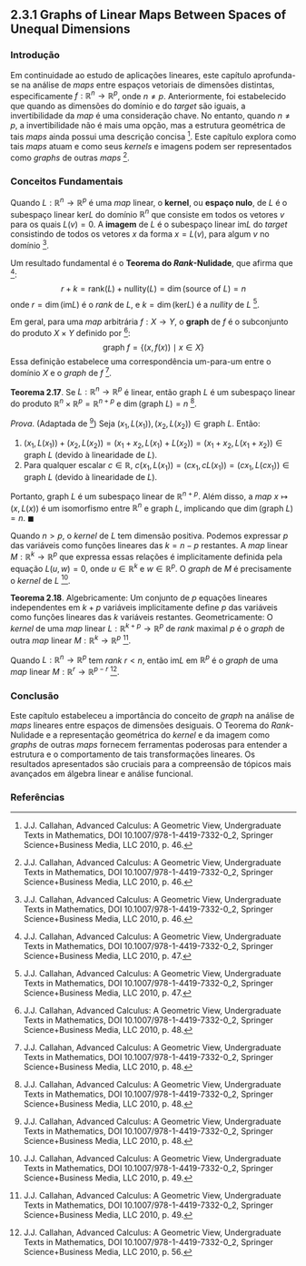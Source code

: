## 2.3.1 Graphs of Linear Maps Between Spaces of Unequal Dimensions

### Introdução
Em continuidade ao estudo de aplicações lineares, este capítulo aprofunda-se na análise de *maps* entre espaços vetoriais de dimensões distintas, especificamente $f: \mathbb{R}^n \rightarrow \mathbb{R}^p$, onde $n \neq p$. Anteriormente, foi estabelecido que quando as dimensões do domínio e do *target* são iguais, a invertibilidade da *map* é uma consideração chave. No entanto, quando $n \neq p$, a invertibilidade não é mais uma opção, mas a estrutura geométrica de tais *maps* ainda possui uma descrição concisa [^46]. Este capítulo explora como tais *maps* atuam e como seus *kernels* e imagens podem ser representados como *graphs* de outras *maps* [^46].

### Conceitos Fundamentais
Quando $L: \mathbb{R}^n \rightarrow \mathbb{R}^p$ é uma *map* linear, o **kernel**, ou **espaço nulo**, de $L$ é o subespaço linear $\text{ker}L$ do domínio $\mathbb{R}^n$ que consiste em todos os vetores $v$ para os quais $L(v) = 0$. A **imagem** de $L$ é o subespaço linear $\text{im}L$ do *target* consistindo de todos os vetores $x$ da forma $x = L(v)$, para algum $v$ no domínio [^46].

Um resultado fundamental é o **Teorema do *Rank*-Nulidade**, que afirma que [^47]:
$$r + k = \text{rank}(L) + \text{nullity}(L) = \dim(\text{source of } L) = n$$
onde $r = \dim(\text{im}L)$ é o *rank* de $L$, e $k = \dim(\text{ker}L)$ é a *nullity* de $L$ [^47].

Em geral, para uma *map* arbitrária $f: X \rightarrow Y$, o **graph** de $f$ é o subconjunto do produto $X \times Y$ definido por [^48]:
$$\text{graph } f = \{(x, f(x)) \mid x \in X\}$$
Essa definição estabelece uma correspondência um-para-um entre o domínio $X$ e o *graph* de $f$ [^48].

**Teorema 2.17**. Se $L: \mathbb{R}^n \rightarrow \mathbb{R}^p$ é linear, então $\text{graph }L$ é um subespaço linear do produto $\mathbb{R}^n \times \mathbb{R}^p = \mathbb{R}^{n+p}$ e $\dim(\text{graph }L) = n$ [^48].

*Prova*. (Adaptada de [^48]) Seja $(x_1, L(x_1)), (x_2, L(x_2)) \in \text{graph }L$. Então:
1.  $(x_1, L(x_1)) + (x_2, L(x_2)) = (x_1 + x_2, L(x_1) + L(x_2)) = (x_1 + x_2, L(x_1 + x_2)) \in \text{graph }L$ (devido à linearidade de $L$).
2.  Para qualquer escalar $c \in \mathbb{R}$, $c(x_1, L(x_1)) = (cx_1, cL(x_1)) = (cx_1, L(cx_1)) \in \text{graph }L$ (devido à linearidade de $L$).

Portanto, $\text{graph }L$ é um subespaço linear de $\mathbb{R}^{n+p}$. Além disso, a *map* $x \mapsto (x, L(x))$ é um isomorfismo entre $\mathbb{R}^n$ e $\text{graph }L$, implicando que $\dim(\text{graph }L) = n$. $\blacksquare$

Quando $n > p$, o *kernel* de $L$ tem dimensão positiva. Podemos expressar $p$ das variáveis como funções lineares das $k = n-p$ restantes. A *map* linear $M: \mathbb{R}^k \rightarrow \mathbb{R}^p$ que expressa essas relações é implicitamente definida pela equação $L(u,w) = 0$, onde $u \in \mathbb{R}^k$ e $w \in \mathbb{R}^p$. O *graph* de $M$ é precisamente o *kernel* de $L$ [^49].

**Teorema 2.18**. Algebricamente: Um conjunto de $p$ equações lineares independentes em $k+p$ variáveis implicitamente define $p$ das variáveis como funções lineares das $k$ variáveis restantes. Geometricamente: O *kernel* de uma *map* linear $L: \mathbb{R}^{k+p} \rightarrow \mathbb{R}^p$ de *rank* maximal $p$ é o *graph* de outra *map* linear $M: \mathbb{R}^k \rightarrow \mathbb{R}^p$ [^49].

Quando $L: \mathbb{R}^n \rightarrow \mathbb{R}^p$ tem *rank* $r < n$, então $\text{im}L$ em $\mathbb{R}^p$ é o *graph* de uma *map* linear $M: \mathbb{R}^r \rightarrow \mathbb{R}^{p-r}$ [^56].

### Conclusão
Este capítulo estabeleceu a importância do conceito de *graph* na análise de *maps* lineares entre espaços de dimensões desiguais. O Teorema do *Rank*-Nulidade e a representação geométrica do *kernel* e da imagem como *graphs* de outras *maps* fornecem ferramentas poderosas para entender a estrutura e o comportamento de tais transformações lineares. Os resultados apresentados são cruciais para a compreensão de tópicos mais avançados em álgebra linear e análise funcional.

### Referências
[^46]: J.J. Callahan, Advanced Calculus: A Geometric View, Undergraduate Texts in Mathematics, DOI 10.1007/978-1-4419-7332-0_2, Springer Science+Business Media, LLC 2010, p. 46.
[^47]: J.J. Callahan, Advanced Calculus: A Geometric View, Undergraduate Texts in Mathematics, DOI 10.1007/978-1-4419-7332-0_2, Springer Science+Business Media, LLC 2010, p. 47.
[^48]: J.J. Callahan, Advanced Calculus: A Geometric View, Undergraduate Texts in Mathematics, DOI 10.1007/978-1-4419-7332-0_2, Springer Science+Business Media, LLC 2010, p. 48.
[^49]: J.J. Callahan, Advanced Calculus: A Geometric View, Undergraduate Texts in Mathematics, DOI 10.1007/978-1-4419-7332-0_2, Springer Science+Business Media, LLC 2010, p. 49.
[^56]: J.J. Callahan, Advanced Calculus: A Geometric View, Undergraduate Texts in Mathematics, DOI 10.1007/978-1-4419-7332-0_2, Springer Science+Business Media, LLC 2010, p. 56.
<!-- END -->